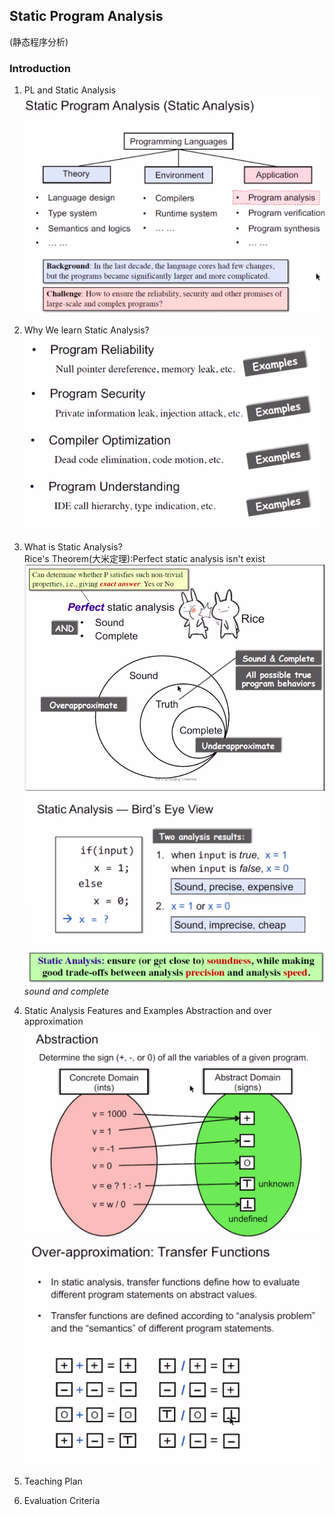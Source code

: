 ## Static Program Analysis
(静态程序分析)
### Introduction
  1. PL and Static Analysis
        ![](1.png)
  2. Why We learn Static Analysis?
        ![](2.png)
  3. What is Static Analysis?  
    Rice's Theorem(大米定理):Perfect static analysis isn't exist
    ![](3.png)
    ![](4.png)
    *sound and complete*

  4. Static Analysis Features and Examples
    Abstraction and over approximation
    ![](5.png)
    ![](6.png)
  5. Teaching Plan
  6. Evaluation Criteria 
